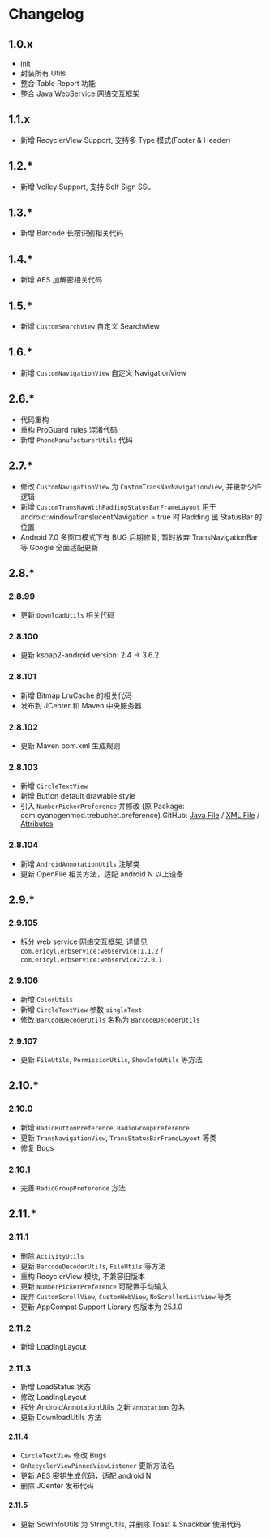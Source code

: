 # Changelog

## 1.0.x
* init
* 封装所有 Utils
* 整合 Table Report 功能
* 整合 Java WebService 网络交互框架

## 1.1.x
* 新增 RecyclerView Support, 支持多 Type 模式(Footer & Header)

## 1.2.*
* 新增 Volley Support, 支持 Self Sign SSL

## 1.3.*
* 新增 Barcode 长按识别相关代码

## 1.4.*
* 新增 AES 加解密相关代码

## 1.5.*
* 新增 `CustomSearchView` 自定义 SearchView

## 1.6.*
* 新增 `CustomNavigationView` 自定义 NavigationView

## 2.6.*
* 代码重构
* 重构 ProGuard rules 混淆代码
* 新增 `PhoneManufacturerUtils` 代码

## 2.7.*
* 修改 `CustomNavigationView` 为 `CustomTransNavNavigationView`, 并更新少许逻辑
* 新增 `CustomTransNavWithPaddingStatusBarFrameLayout` 用于 android:windowTranslucentNavigation = true 时 Padding 出 StatusBar 的位置
* Android 7.0 多窗口模式下有 BUG 后期修复, 暂时放弃 TransNavigationBar 等 Google 全面适配更新

## 2.8.*

### 2.8.99
* 更新 `DownloadUtils` 相关代码

### 2.8.100
* 更新 ksoap2-android version: 2.4 -> 3.6.2

### 2.8.101
* 新增 Bitmap LruCache 的相关代码
* 发布到 JCenter 和 Maven 中央服务器

### 2.8.102
* 更新 Maven pom.xml 生成规则

### 2.8.103
* 新增 `CircleTextView`
* 新增 Button default drawable style
* 引入 `NumberPickerPreference` 并修改 (原 Package: com.cyanogenmod.trebuchet.preference)
GitHub: [Java File](https://github.com/CyanogenMod/android_packages_apps_Trebuchet/blob/cm-10.2/src/com/cyanogenmod/trebuchet/preference/NumberPickerPreference.java) / [XML File](https://github.com/CyanogenMod/android_packages_apps_Trebuchet/blob/cm-10.2/res/layout/number_picker_dialog.xml) / [Attributes](https://github.com/CyanogenMod/android_packages_apps_Trebuchet/blob/cm-10.2/res/values/attrs.xml#L158)

### 2.8.104
* 新增 `AndroidAnnotationUtils` 注解类
* 更新 OpenFile 相关方法，适配 android N 以上设备

## 2.9.*

### 2.9.105
* 拆分 web service 网络交互框架, 详情见`com.ericyl.erbservice:webservice:1.1.2` / `com.ericyl.erbservice:webservice2:2.0.1`

### 2.9.106
* 新增 `ColorUtils`
* 新增 `CircleTextView` 参数 `singleText`
* 修改 `BarCodeDecoderUtils` 名称为 `BarcodeDecoderUtils`


### 2.9.107
* 更新 `FileUtils`, `PermissionUtils`, `ShowInfoUtils` 等方法

## 2.10.*

### 2.10.0
* 新增 `RadioButtonPreference`, `RadioGroupPreference`
* 更新 `TransNavigationView`, `TransStatusBarFrameLayout` 等类
* 修复 Bugs

### 2.10.1
* 完善 `RadioGroupPreference` 方法

## 2.11.*

### 2.11.1
* 删除 `ActivityUtils`
* 更新 `BarcodeDecoderUtils`, `FileUtils` 等方法
* 重构 RecyclerView 模块, 不兼容旧版本
* 更新 `NumberPickerPreference` 可配置手动输入
* 废弃 `CustomScrollView`, `CustomWebView`, `NoScrollerListView` 等类
* 更新 AppCompat Support Library 包版本为 25.1.0

### 2.11.2
* 新增 LoadingLayout

### 2.11.3
* 新增 LoadStatus 状态
* 修改 LoadingLayout
* 拆分 AndroidAnnotationUtils 之新 `annotation` 包名
* 更新 DownloadUtils 方法

#### 2.11.4
* `CircleTextView` 修改 Bugs
* `OnRecyclerViewPinnedViewListener` 更新方法名
* 更新 AES 密钥生成代码，适配 android N
* 删除 JCenter 发布代码

#### 2.11.5
* 更新 SowInfoUtils 为 StringUtils, 并删除 Toast & Snackbar 使用代码
